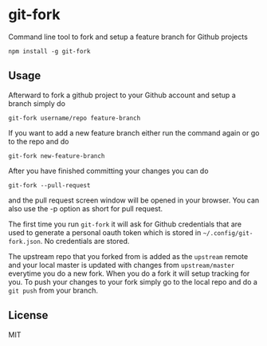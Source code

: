 # git-fork

Command line tool to fork and setup a feature branch for Github projects

	npm install -g git-fork

## Usage

Afterward to fork a github project to your Github account and setup a branch simply do

	git-fork username/repo feature-branch

If you want to add a new feature branch either run the command again or go to the repo and do

	git-fork new-feature-branch

After you have finished committing your changes you can do

	git-fork --pull-request

and the pull request screen window will be opened in your browser. You can also use the -p option as short for pull request.

The first time you run `git-fork` it will ask for Github credentials that are used to generate a personal oauth token
which is stored in `~/.config/git-fork.json`. No credentials are stored.

The upstream repo that you forked from is added as the `upstream` remote and your local master is updated with changes from `upstream/master` everytime you do a new fork.
When you do a fork it will setup tracking for you. To push your changes to your fork simply go to the local repo and do a `git push` from your branch.

## License

MIT

